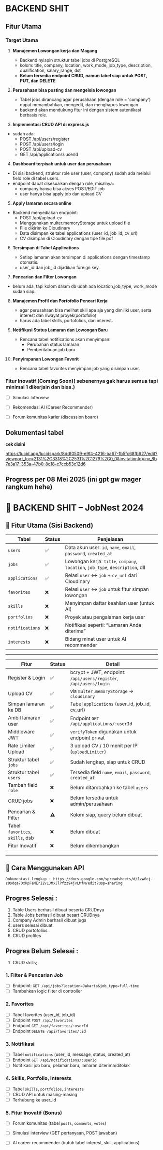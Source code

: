 # BACKEND SHIT

## Fitur Utama

###  Target Utama
1. **Manajemen Lowongan kerja dan Magang**
    - Backend nyiapin struktur tabel jobs di PostgreSQL
    - kolom: title, company, location, work_mode, job_type, description, qualification, salary_range, dst
    - **Belum tersedia endpoint CRUD, namun tabel siap untuk POST, PUT, dan DELETE**

2. **Perusahaan bisa posting dan mengelola lowongan**
    - Tabel jobs dirancang agar perusahaan (dengan role = 'company') dapat menambahkan, mengedit, dan menghapus lowongan
    - backend akan mendukung fitur ini dengan sistem autentikasi berbasis role.

3. **Implementasi CRUD API di express.js**
- sudah ada:
    - POST /api/users/register
    - POST /api/users/login
    - POST /api/upload-cv
    - GET /api/applications/:userId

4. **Dashboard terpisah untuk user dan perusahaan**
- Di sisi backend, struktur role user (user, company) sudah ada melalui field role di tabel users.
- endpoint dapat disesuaikan dengan role, misalnya:
    - company hanya bisa akses POST/EDIT job
    - user hanya bisa apply job dan upload CV

5. **Apply lamaran secara online** 
- Backend menyediakan endpoint:
    - POST /api/upload-cv
    - Menggunakan multer.memoryStorage untuk upload file
    - File dikirim ke Cloudinary
    - Data disimpan ke tabel applications (user_id, job_id, cv_url)
    - CV disimpan di Cloudinary dengan tipe file pdf

6. **Tersimpan di Tabel Applications**
    - Setiap lamaran akan tersimpan di applications dengan timestamp otomatis.
    - user_id dan job_id dijadikan foreign key.

7. **Pencarian dan Filter Lowongan**
- belum ada, tapi kolom dalam db udah ada location,job_type, work_mode sudah siap.

8. **Manajemen Profil dan Portofolio Pencari Kerja**
    - agar perusahaan bisa melihat skill apa aja yang dimiliki user, serta interest dan riwayat proyek(portofolio)
    - harus ada tabel skills, portofolios, dan interest.

9. **Notifikasi Status Lamaran dan Lowongan Baru**
    - Rencana tabel notifications akan menyimpan:
        - Perubahan status lamaran
         - Pemberitahuan job baru

10. **Penyimpanan Lowongan Favorit**
    - Rencana tabel favorites menyimpan job yang disimpan user.

###  Fitur Inovatif (Coming Soon)( sebenernya gak harus semua tapi minimal 1 dikerjain dan bisa.)
- [ ] Simulasi Interview
- [ ] Rekomendasi AI (Career Recommender)
- [ ] Forum komunitas karier (discussion board)


## Dokumentasi tabel

**cek disini**

https://lucid.app/lucidspark/8ddf0509-e9f4-4216-ba67-1b5fc68fb627/edit?viewport_loc=2131%2C3318%2C2531%2C1279%2C0_0&invitationId=inv_8b7e3a17-353a-47b0-8c18-c7ccb53c12d6



## Progress per 08 Mei 2025 (ini gpt gw mager rangkum hehe)

# 🧠 BACKEND SHIT – JobNest 2024

## 🔹 Fitur Utama (Sisi Backend)

| Tabel         | Status | Penjelasan                                                                 |
|---------------|--------|-----------------------------------------------------------------------------|
| `users`       | ✅     | Data akun user: `id`, `name`, `email`, `password`, `created_at`            |
| `jobs`        | ✅     | Lowongan kerja: `title`, `company`, `location`, `job_type`, `description`, dll |
| `applications`| ✅     | Relasi `user` ↔ `job` + `cv_url` dari Cloudinary                           |
| `favorites`   | ❌     | Relasi `user` ↔ `job` untuk fitur simpan lowongan                           |
| `skills`      | ❌     | Menyimpan daftar keahlian user (untuk AI)                                  |
| `portfolios`  | ❌     | Proyek atau pengalaman kerja user                                          |
| `notifications`| ❌    | Notifikasi seperti: “Lamaran Anda diterima”                                |
| `interests`   | ❌     | Bidang minat user untuk AI recommender                                     |

---



| Fitur                                  | Status | Detail                                                                 |
|----------------------------------------|--------|------------------------------------------------------------------------|
| Register & Login                       | ✅     | bcrypt + JWT, endpoint: `/api/users/register`, `/api/users/login`     |
| Upload CV                              | ✅     | via `multer.memoryStorage` → `cloudinary`                             |
| Simpan lamaran ke DB                   | ✅     | Tabel `applications` (user_id, job_id, cv_url)                        |
| Ambil lamaran user                     | ✅     | Endpoint `GET /api/applications/:userId`                              |
| Middleware JWT                         | ✅     | `verifyToken` digunakan untuk endpoint privat                         |
| Rate Limiter Upload                    | ✅     | 3 upload CV / 10 menit per IP (`uploadLimiter`)                       |
| Struktur tabel `jobs`                 | ✅     | Sudah lengkap, siap untuk CRUD                                        |
| Struktur tabel `users`                | ✅     | Tersedia field `name`, `email`, `password`, `created_at`             |
| Tambah field `role`                   | ❌     | Belum ditambahkan ke tabel `users`                                    |
| CRUD jobs                              | ❌     | Belum tersedia untuk admin/perusahaan                                 |
| Pencarian & Filter                     | ⚠️     | Kolom siap, query belum dibuat                                        |
| Tabel `favorites`, `skills`, dsb       | ❌     | Belum dibuat                                                           |
| Fitur Inovatif                         | ❌     | Belum dikembangkan                                                    |

---

## 🧪 Cara Menggunakan API
```
Dokumentasi lengkap : https://docs.google.com/spreadsheets/d/1zw6ej-z0sdqa7OxRpFeMErI2vLJMxJlPfzz94jvLMfM/edit?usp=sharing
```
## Progres Selesai :
1. Table Users berhasil dibuat beserta CRUDnya
2. Table Jobs berhasil dibuat besart CRUDnya
3. Company Admin berhasil dibuat juga
4. users selesai dibuat 
5. CRUD portofolios
6. CRUD profiles

## Progres Belum Selesai :
1. CRUD skills;

### 1. Filter & Pencarian Job
- [ ] Endpoint: `GET /api/jobs?location=Jakarta&job_type=full-time`
- [ ] Tambahkan logic filter di controller

### 2. Favorites
- [ ] Tabel favorites (user_id, job_id)
- [ ] Endpoint `POST /api/favorites`
- [ ] Endpoint `GET /api/favorites/:userId`
- [ ] Endpoint `DELETE /api/favorites/:id`

### 3.  Notifikasi
- [ ] Tabel `notifications` (user_id, message, status, created_at)
- [ ] Endpoint `GET /api/notifications/:userId`
- [ ] Notifikasi: job baru, pelamar baru, lamaran diterima/ditolak

### 4. Skills, Portfolio, Interests
- [ ] Tabel `skills`, `portfolios`, `interests`
- [ ] CRUD API untuk masing-masing
- [ ] Terhubung ke user_id

### 5. Fitur Inovatif (Bonus)
- [ ] Forum komunitas (tabel `posts`, `comments`, `votes`)
- [ ] Simulasi interview (GET pertanyaan, POST jawaban)
- [ ] AI career recommender (butuh tabel interest, skill, applications)




